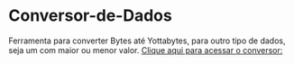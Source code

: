 # Conversor-de-Dados
Ferramenta para converter Bytes até Yottabytes, para outro tipo de dados, seja um com maior ou menor valor.
[Clique aqui para acessar o conversor: ](https://marinsantos.github.io/Conversor-de-Dados/)
